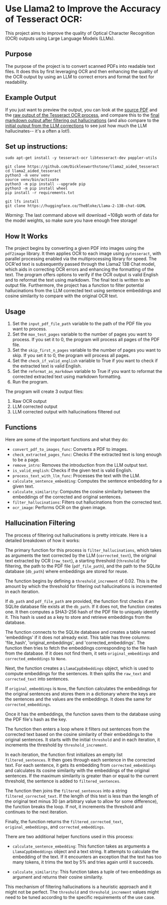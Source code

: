 # Use Llama2 to Improve the Accuracy of Tesseract OCR:

This project aims to improve the quality of Optical Character Recognition (OCR) outputs using Large Language Models (LLMs). 

## Purpose
The purpose of the project is to convert scanned PDFs into readable text files. It does this by first leveraging OCR and then enhancing the quality of the OCR output by using an LLM to correct errors and format the text for readability. 

## Example Output
If you just want to preview the output, you can look at the [source PDF](https://github.com/Dicklesworthstone/llama2_aided_tesseract/blob/main/160301289-Warren-Buffett-Katharine-Graham-Letter.pdf) and the [raw output of the Tesseract OCR process](https://github.com/Dicklesworthstone/llama2_aided_tesseract/blob/main/160301289-Warren-Buffett-Katharine-Graham-Letter__raw_ocr_output.txt), and compare this to the [final markdown output after filtering out hallucinations](https://github.com/Dicklesworthstone/llama2_aided_tesseract/blob/main/160301289-Warren-Buffett-Katharine-Graham-Letter_filtered.md) (and also compare to the [initial output from the LLM corrections](https://github.com/Dicklesworthstone/llama2_aided_tesseract/blob/main/160301289-Warren-Buffett-Katharine-Graham-Letter.md) to see just how much the LLM hallucinates-- it's a often a lot!).

## Set up instructions:

```
sudo apt-get install -y tesseract-ocr libtesseract-dev poppler-utils

git clone https://github.com/Dicklesworthstone/llama2_aided_tesseract
cd llama2_aided_tesseract
python3 -m venv venv
source venv/bin/activate
python3 -m pip install --upgrade pip
python3 -m pip install wheel
pip install -r requirements.txt

git lfs install
git clone https://huggingface.co/TheBloke/Llama-2-13B-chat-GGML
```
*Warning*: The last command above will download ~108gb worth of data for the model weights, so make sure you have enough free storage!


## How It Works
The project begins by converting a given PDF into images using the `pdf2image` library. It then applies OCR to each image using `pytesseract`, with parallel processing enabled via the multiprocessing library for speed. The OCR'ed text is subsequently passed through the Llama2 13B Chat model, which aids in correcting OCR errors and enhancing the formatting of the text. The program offers options to verify if the OCR output is valid English and to reformat the text using markdown. The final text is written to an output file. Furthermore, the project has a function to filter potential hallucinations from the LLM corrected text using sentence embeddings and cosine similarity to compare with the original OCR text. 

## Usage
1. Set the `input_pdf_file_path` variable to the path of the PDF file you want to process.
2. Set the `max_test_pages` variable to the number of pages you want to process. If you set it to 0, the program will process all pages of the PDF file.
3. Set the `skip_first_n_pages` variable to the number of pages you want to skip. If you set it to 0, the program will process all pages.
4. Set the `check_if_valid_english` variable to True if you want to check if the extracted text is valid English. 
5. Set the `reformat_as_markdown` variable to True if you want to reformat the corrected extracted text using markdown formatting.
6. Run the program. 

The program will create 3 output files: 
1. Raw OCR output
2. LLM corrected output
3. LLM corrected output with hallucinations filtered out

## Functions
Here are some of the important functions and what they do:

- `convert_pdf_to_images_func`: Converts a PDF to images.
- `check_extracted_pages_func`: Checks if the extracted text is long enough to be a page.
- `remove_intro`: Removes the introduction from the LLM output text.
- `is_valid_english`: Checks if the given text is valid English.
- `process_text_with_llm_func`: Processes the text with the LLM.
- `calculate_sentence_embedding`: Computes the sentence embedding for a given text.
- `calculate_similarity`: Computes the cosine similarity between the embeddings of the corrected and original sentences.
- `filter_hallucinations`: Filters out hallucinations from the corrected text.
- `ocr_image`: Performs OCR on the given image.

## Hallucination Filtering

The process of filtering out hallucinations is pretty intricate. Here is a detailed breakdown of how it works:

The primary function for this process is `filter_hallucinations`, which takes as arguments the text corrected by the LLM (`corrected_text`), the original text extracted by OCR (`raw_text`), a starting threshold (`threshold`) for filtering, the path to the PDF file (`pdf_file_path`), and the path to the SQLite database (`db_path`) where embeddings are stored for reuse.

The function begins by defining a `threshold_increment` of 0.02. This is the amount by which the threshold for filtering out hallucinations is incremented in each iteration.

If `db_path` and `pdf_file_path` are provided, the function first checks if an SQLite database file exists at the `db_path`. If it does not, the function creates one. It then computes a SHA3-256 hash of the PDF file to uniquely identify it. This hash is used as a key to store and retrieve embeddings from the database.

The function connects to the SQLite database and creates a table named 'embeddings' if it does not already exist. This table has three columns: 'file_hash', 'original_embeddings', and 'corrected_embeddings'. The function then tries to fetch the embeddings corresponding to the file hash from the database. If it does not find them, it sets `original_embeddings` and `corrected_embeddings` to `None`. 

Next, the function creates a `LlamaCppEmbeddings` object, which is used to compute embeddings for the sentences. It then splits the `raw_text` and `corrected_text` into sentences. 

If `original_embeddings` is `None`, the function calculates the embeddings for the original sentences and stores them in a dictionary where the keys are the sentences and the values are the embeddings. It does the same for `corrected_embeddings`.

Once it has the embeddings, the function saves them to the database using the PDF file's hash as the key. 

The function then enters a loop where it filters out sentences from the corrected text based on the cosine similarity of their embeddings to the original sentences. It starts with the initial `threshold` and in each iteration, it increments the threshold by `threshold_increment`. 

In each iteration, the function first initializes an empty list `filtered_sentences`. It then goes through each sentence in the corrected text. For each sentence, it gets its embedding from `corrected_embeddings` and calculates its cosine similarity with the embeddings of the original sentences. If the maximum similarity is greater than or equal to the current threshold, the sentence is added to `filtered_sentences`. 

The function then joins the `filtered_sentences` into a string `filtered_corrected_text`. If the length of this text is less than the length of the original text minus 30 (an arbitrary value to allow for some difference), the function breaks the loop. If not, it increments the threshold and continues to the next iteration.

Finally, the function returns the `filtered_corrected_text`, `original_embeddings`, and `corrected_embeddings`.

There are two additional helper functions used in this process:

- `calculate_sentence_embedding`: This function takes as arguments a `LlamaCppEmbeddings` object and a text string. It attempts to calculate the embedding of the text. If it encounters an exception that the text has too many tokens, it trims the text by 5% and tries again until it succeeds.

- `calculate_similarity`: This function takes a tuple of two embeddings as argument and returns their cosine similarity.

This mechanism of filtering hallucinations is a heuristic approach and it might not be perfect. The `threshold` and `threshold_increment` values might need to be tuned according to the specific requirements of the use case.
